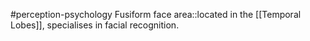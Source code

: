 #perception-psychology 
Fusiform face area::located in the [[Temporal Lobes]], specialises in facial recognition.
<!--SR:!2024-02-05,3,250-->
